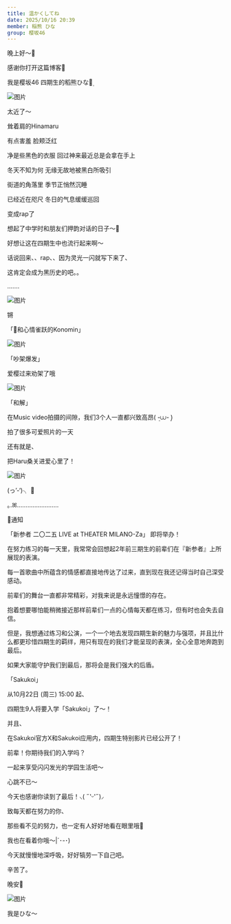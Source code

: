 ```yaml
---
title: 温かくしてね
date: 2025/10/16 20:39
member: 稲熊 ひな
group: 樱坂46
---
```


晚上好〜🌙



感谢你打开这篇博客💭



我是樱坂46 四期生的稻熊ひな🐥⸒















![图片](https://sakurazaka46.com/files/14/diary/s46/blog/moblog/202510/mobzqluV2.jpg)


太近了〜


耸着肩的Hinamaru


有点害羞 脸颊泛红


净是些黑色的衣服 回过神来最近总是会拿在手上

冬天不知为何 无缘无故地被黑白所吸引

街道的角落里 季节正悄然沉睡

已经近在咫尺 冬日的气息缓缓巡回





变成rap了








想起了中学时和朋友们押韵对话的日子〜🎈




好想让这在四期生中也流行起来啊〜







话说回来、、rap、、因为灵光一闪就写下来了、

这肯定会成为黑历史的吧。。




.......
















![图片](https://sakurazaka46.com/files/14/diary/s46/blog/moblog/202510/mobUIflMa.jpg)


锵


「🐻和心情雀跃的Konomin」



![图片](https://sakurazaka46.com/files/14/diary/s46/blog/moblog/202510/mobQ9zYR8.jpg)


「吵架爆发」


爱樱过来劝架了哦



![图片](https://sakurazaka46.com/files/14/diary/s46/blog/moblog/202510/mobmYyFzr.jpg)


「和解」




在Music video拍摄的间隙，我们3个人一直都兴致高昂( ܸ-⩊- ܸ)









拍了很多可爱照片的一天



还有就是、


把Haru桑关进爱心里了！


![图片](https://sakurazaka46.com/files/14/diary/s46/blog/moblog/202510/mobasCPO7.jpg)



(っ’-‘)╮  💮
















｡.ꕤ……………………


🍯通知



「新参者 二〇二五 LIVE at THEATER MILANO-Za」
即将举办！





在努力练习的每一天里，我常常会回想起2年前三期生的前辈们在『新参者』上所展现的表演。


每一首歌曲中所蕴含的情感都直接地传达了过来，直到现在我还记得当时自己深受感动。


前辈们的舞台一直都非常精彩，对我来说是永远憧憬的存在。


抱着想要哪怕能稍微接近那样前辈们一点的心情每天都在练习，但有时也会失去自信。


但是，我想通过练习和公演，一个一个地去发现四期生新的魅力与强项，并且比什么都更珍惜四期生的羁绊，用只有现在的我们才能呈现的表演，全心全意地奔跑到最后。



如果大家能守护我们到最后，那将会是我们强大的后盾。











「Sakukoi」


从10月22日 (周三) 15:00
起、

四期生9人将要入学「Sakukoi」了〜！



并且、

在Sakukoi官方X和Sakukoi应用内，四期生特别影片已经公开了！





前辈！你期待我们的入学吗？

一起来享受闪闪发光的学园生活吧〜



心跳不已〜














今天也感谢你读到了最后！⸜( ˶'ᵕ'˶)⸝



致每天都在努力的你、

那些看不见的努力，也一定有人好好地看在眼里哦🍵

我也在看着你哦〜|´･-･)


今天就慢慢地深呼吸，好好犒劳一下自己吧。



辛苦了。



晚安🌙



![图片](https://sakurazaka46.com/files/14/diary/s46/blog/moblog/202510/mob11i0e2.jpg)




我是ひな〜